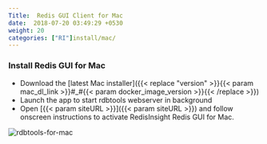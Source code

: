 ```yaml
---
Title:  Redis GUI Client for Mac
date:  2018-07-20 03:49:29 +0530
weight: 20
categories: ["RI"]install/mac/
---
```

### Install Redis GUI for Mac

* Download the [latest Mac installer]({{< replace "version" >}}{{< param mac_dl_link >}}#_#{{< param docker_image_version >}}{{< /replace >}})
* Launch the app to start rdbtools webserver in background
* Open [{{< param siteURL >}}]({{< param siteURL >}}) and follow onscreen instructions to activate RedisInsight Redis GUI for Mac.

![rdbtools-for-mac](/images/ri/rdbtools-for-mac.png)
